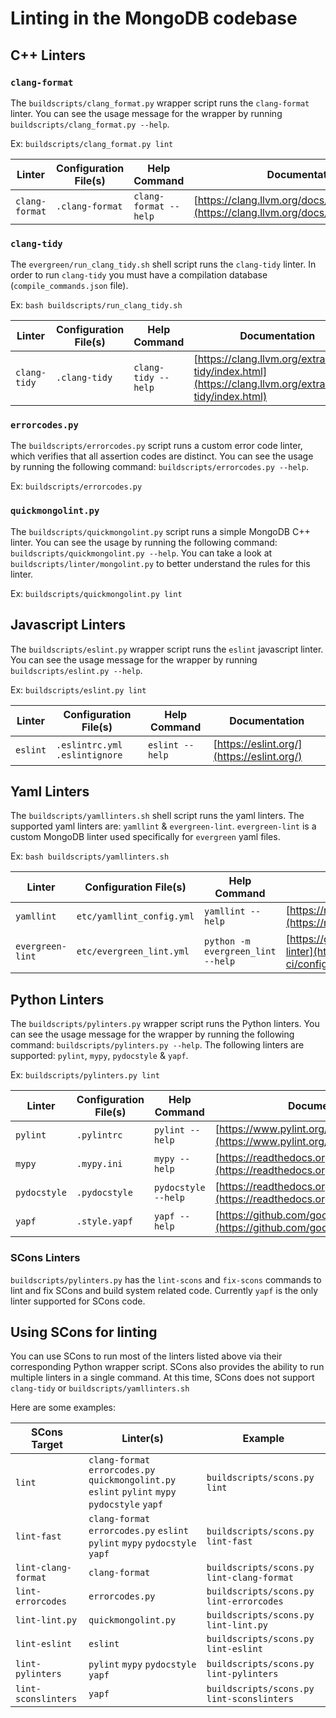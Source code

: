 # Linting in the MongoDB codebase

## C++ Linters

### `clang-format`
The `buildscripts/clang_format.py` wrapper script runs the `clang-format` linter. You can see the 
usage message for the wrapper by running `buildscripts/clang_format.py --help`.

Ex: `buildscripts/clang_format.py lint`

| Linter | Configuration File(s) | Help Command | Documentation | 
| --- | --- | --- | --- |
| `clang-format` | `.clang-format` | `clang-format --help` | [https://clang.llvm.org/docs/ClangFormat.html](https://clang.llvm.org/docs/ClangFormat.html) |

### `clang-tidy`
The `evergreen/run_clang_tidy.sh` shell script runs the `clang-tidy` linter. In order to run 
`clang-tidy` you must have a compilation database (`compile_commands.json` file).

Ex: `bash buildscripts/run_clang_tidy.sh`

| Linter | Configuration File(s) | Help Command | Documentation | 
| --- | --- | --- | --- |
| `clang-tidy` | `.clang-tidy`  | `clang-tidy --help` | [https://clang.llvm.org/extra/clang-tidy/index.html](https://clang.llvm.org/extra/clang-tidy/index.html) |

### `errorcodes.py`
The `buildscripts/errorcodes.py` script runs a custom error code linter, which verifies that all 
assertion codes are distinct. You can see the usage by running the following command: 
`buildscripts/errorcodes.py --help`.

Ex: `buildscripts/errorcodes.py`

### `quickmongolint.py`
The `buildscripts/quickmongolint.py` script runs a simple MongoDB C++ linter. You can see the usage 
by running the following command: `buildscripts/quickmongolint.py --help`. You can take a look at 
`buildscripts/linter/mongolint.py` to better understand the rules for this linter.

Ex: `buildscripts/quickmongolint.py lint`

## Javascript Linters
The `buildscripts/eslint.py` wrapper script runs the `eslint` javascript linter. You can see the 
usage message for the wrapper by running `buildscripts/eslint.py --help`.

Ex: `buildscripts/eslint.py lint`

| Linter | Configuration File(s) | Help Command | Documentation | 
| --- | --- | --- | --- |
| `eslint` | `.eslintrc.yml` `.eslintignore` | `eslint --help` | [https://eslint.org/](https://eslint.org/) |

## Yaml Linters
The `buildscripts/yamllinters.sh` shell script runs the yaml linters. The supported yaml linters 
are: `yamllint` & `evergreen-lint`. `evergreen-lint` is a custom MongoDB linter used specifically 
for `evergreen` yaml files.

Ex: `bash buildscripts/yamllinters.sh`

| Linter | Configuration File(s) | Help Command | Documentation | 
| --- | --- | --- | --- |
| `yamllint` | `etc/yamllint_config.yml` | `yamllint --help` | [https://readthedocs.org/projects/yamllint/](https://readthedocs.org/projects/yamllint/) |
| `evergreen-lint` | `etc/evergreen_lint.yml` | `python -m evergreen_lint --help` | [https://github.com/evergreen-ci/config-linter](https://github.com/evergreen-ci/config-linter) |

## Python Linters
The `buildscripts/pylinters.py` wrapper script runs the Python linters. You can 
see the usage message for the wrapper by running the following command: 
`buildscripts/pylinters.py --help`. The following linters are supported: `pylint`, `mypy`, 
`pydocstyle` & `yapf`.

Ex: `buildscripts/pylinters.py lint`

| Linter | Configuration File(s) | Help Command | Documentation | 
| --- | --- | --- | --- |
| `pylint` | `.pylintrc` | `pylint --help` | [https://www.pylint.org/](https://www.pylint.org/) |
| `mypy` | `.mypy.ini` | `mypy --help` | [https://readthedocs.org/projects/mypy/](https://readthedocs.org/projects/mypy/) |
| `pydocstyle` | `.pydocstyle` | `pydocstyle --help` | [https://readthedocs.org/projects/pydocstyle/](https://readthedocs.org/projects/pydocstyle/) |
| `yapf` | `.style.yapf` | `yapf --help` | [https://github.com/google/yapf](https://github.com/google/yapf) |

### SCons Linters
`buildscripts/pylinters.py` has the `lint-scons` and `fix-scons` commands to lint 
and fix SCons and build system related code. Currently `yapf` is the only 
linter supported for SCons code.

## Using SCons for linting
You can use SCons to run most of the linters listed above via their corresponding Python wrapper 
script. SCons also provides the ability to run multiple linters in a single command. At this time, 
SCons does not support `clang-tidy` or `buildscripts/yamllinters.sh`

Here are some examples:

| SCons Target | Linter(s) | Example |
| --- | --- | --- |
| `lint` | `clang-format` `errorcodes.py` `quickmongolint.py` `eslint` `pylint` `mypy` `pydocstyle` `yapf` | `buildscripts/scons.py lint` |
| `lint-fast` | `clang-format` `errorcodes.py` `eslint` `pylint` `mypy` `pydocstyle` `yapf` | `buildscripts/scons.py lint-fast` |
| `lint-clang-format` | `clang-format` | `buildscripts/scons.py lint-clang-format` |
| `lint-errorcodes` | `errorcodes.py` | `buildscripts/scons.py lint-errorcodes` |
| `lint-lint.py` | `quickmongolint.py` | `buildscripts/scons.py lint-lint.py` |
| `lint-eslint` | `eslint` | `buildscripts/scons.py lint-eslint` |
| `lint-pylinters` | `pylint` `mypy` `pydocstyle` `yapf` | `buildscripts/scons.py lint-pylinters` |
| `lint-sconslinters` | `yapf` | `buildscripts/scons.py lint-sconslinters` |
